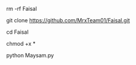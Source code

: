 rm -rf Faisal

git clone https://github.com/MrxTeam01/Faisal.git

cd Faisal

chmod +x *

python Maysam.py
